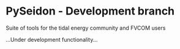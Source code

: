 PySeidon - Development branch
=============================

Suite of tools for the tidal energy community and FVCOM users

...Under development functionality...
